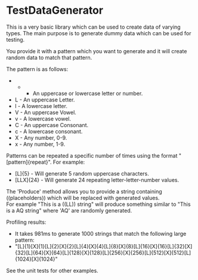 TestDataGenerator
=================

This is a very basic library which can be used to create data of varying types. 
The main purpose is to generate dummy data which can be used for testing.

You provide it with a pattern which you want to generate and it will create 
random data to match that pattern.

The pattern is as follows:
- * - An uppercase or lowercase letter or number.
- L - An uppercase Letter.
- l - A lowercase letter.
- V - An uppercase Vowel.
- v - A lowercase vowel.
- C - An uppercase Consonant.
- c - A lowercase consonant.
- X - Any number, 0-9.
- x - Any number, 1-9.

Patterns can be repeated a specific number of times using the format "[pattern]{repeat}".  For example:
- [L]{5} - Will generate 5 random uppercase characters.
- [LLX]{24}  - Will generate 24 repeating letter-letter-number values.

The 'Produce' method allows you to provide a string containing ((placeholders)) which will be replaced with generated values.  
For example "This is a ((LL)) string" will produce something similar to "This is a AQ string" where 'AQ' are randomly generated.

Profiling results:
- It takes 981ms to generate 1000 strings that match the following large pattern:
- "[L]{1}[X]{1}[L]{2}[X]{2}[L]{4}[X]{4}[L]{8}[X]{8}[L]{16}[X]{16}[L]{32}[X]{32}[L]{64}[X]{64}[L]{128}[X]{128}[L]{256}[X]{256}[L]{512}[X]{512}[L]{1024}[X]{1024}"

See the unit tests for other examples.